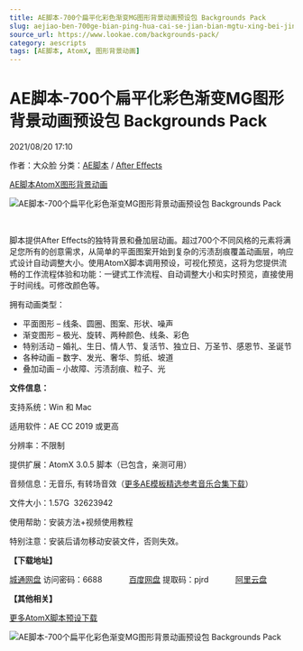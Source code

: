 ```yaml
---
title: AE脚本-700个扁平化彩色渐变MG图形背景动画预设包 Backgrounds Pack
slug: aejiao-ben-700ge-bian-ping-hua-cai-se-jian-bian-mgtu-xing-bei-jing-dong-hua-yu-she-bao-backgrounds-pack
source_url: https://www.lookae.com/backgrounds-pack/
category: aescripts
tags: [AE脚本, AtomX, 图形背景动画]
---
```

# AE脚本-700个扁平化彩色渐变MG图形背景动画预设包 Backgrounds Pack

2021/08/20 17:10

作者：大众脸
分类：[AE脚本](https://www.lookae.com/after-effects/aescripts/) / [After Effects](https://www.lookae.com/after-effects/)

[AE脚本](https://www.lookae.com/tag/ae%e8%84%9a%e6%9c%ac/)[AtomX](https://www.lookae.com/tag/atomx/)[图形背景动画](https://www.lookae.com/tag/%e5%9b%be%e5%bd%a2%e8%83%8c%e6%99%af%e5%8a%a8%e7%94%bb/)

![AE脚本-700个扁平化彩色渐变MG图形背景动画预设包 Backgrounds Pack](https://www.lookae.com/wp-content/uploads/2021/08/Backgrounds-Pack.jpg "AE脚本-700个扁平化彩色渐变MG图形背景动画预设包 Backgrounds Pack-LookAE.com")

[﻿﻿﻿](https://cloud.video.taobao.com//play/u/705956171/p/1/e/6/t/1/322584416056.mp4)

脚本提供After Effects的独特背景和叠加层动画。超过700个不同风格的元素将满足您所有的创意需求，从简单的平面图案开始到复杂的污渍刮痕覆盖动画层，响应式设计自动调整大小。使用AtomX脚本调用预设，可视化预览，这将为您提供流畅的工作流程体验和功能：一键式工作流程、自动调整大小和实时预览，直接使用于时间线。可修改颜色等。

拥有动画类型：

* 平面图形 – 线条、圆圈、图案、形状、噪声
* 渐变图形 – 极光、旋转、两种颜色、线条、彩色
* 特别活动 – 婚礼、生日、情人节、复活节、独立日、万圣节、感恩节、圣诞节
* 各种动画 – 数字、发光、奢华、剪纸、坡道
* 叠加动画 – 小故障、污渍刮痕、粒子、光

**文件信息：**

支持系统：Win 和 Mac

适用软件：AE CC 2019 或更高

分辨率：不限制

提供扩展：AtomX 3.0.5 脚本（已包含，亲测可用）

音频信息：无音乐, 有转场音效（[更多AE模板精选参考音乐合集下载](https://item.taobao.com/item.htm?spm=a1z10.1.w4004-2793089344.4.MUvxbV&id=37289930486)）

文件大小：1.57G  32623942

使用帮助：安装方法+视频使用教程

特别注意：安装后请勿移动安装文件，否则失效。

**【下载地址】**

[城通网盘](https://url62.ctfile.com/f/680462-507128611-bc4ce0) 访问密码：6688            [百度网盘](https://pan.baidu.com/s/1LkP4k-Q9johtlmYUoGi1Rg) 提取码：pjrd            [阿里云盘](https://www.aliyundrive.com/s/GpyZX6rCwAo)

**【其他相关】**

[更多AtomX脚本预设下载](https://www.lookae.com/tag/atomx/)

![AE脚本-700个扁平化彩色渐变MG图形背景动画预设包 Backgrounds Pack](https://img.alicdn.com/imgextra/i3/705956171/O1CN015AxJPG1vSMowceIg3_!!705956171.jpg "AE脚本-700个扁平化彩色渐变MG图形背景动画预设包 Backgrounds Pack-LookAE.com")
